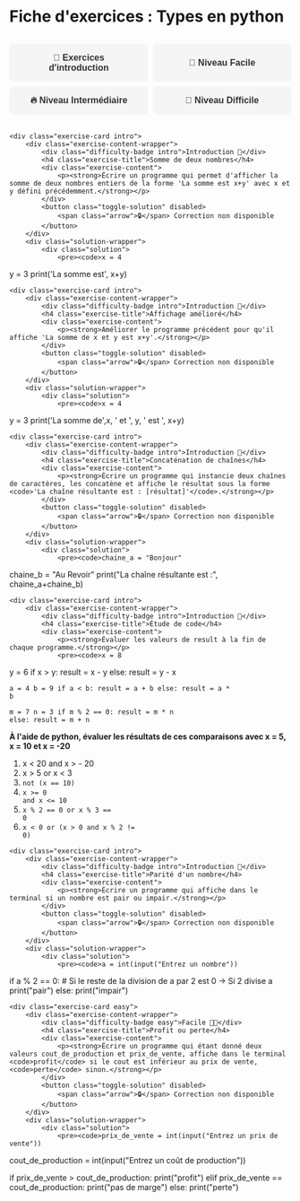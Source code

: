 # Fiche d'exercices : Types en python

<style>
/* Styles pour les fiches d'exercices avec système de cartes et onglets */

.exercise-cards {
    display: flex;
    flex-direction: column;
    gap: 1rem;
    padding: 1rem 0;
    max-width: 100%;
}

/* Styles pour les contextes d'exercices difficiles */
.context-container {
    margin-bottom: 2rem;
    border: 2px solid #F44336;
    border-radius: 12px;
    overflow: hidden;
    background: rgba(244, 67, 54, 0.02);
}

.context-header {
    background: linear-gradient(135deg, #F44336 0%, #D32F2F 100%);
    color: white;
    padding: 1rem 1.5rem;
    cursor: pointer;
    display: flex;
    align-items: center;
    justify-content: space-between;
    font-weight: 600;
    font-size: 1.1rem;
    transition: all 0.3s ease;
    user-select: none;
}

.context-header:hover {
    background: linear-gradient(135deg, #D32F2F 0%, #B71C1C 100%);
    transform: translateY(-1px);
}

.context-header .arrow {
    font-size: 1.2rem;
    transition: transform 0.3s ease;
}

.context-header.active .arrow {
    transform: rotate(90deg);
}

.context-content {
    max-height: 0;
    overflow: hidden;
    transition: max-height 0.4s ease;
    background: white;
}

.context-content.show {
    max-height: 10000px;
    padding: 1rem;
}

.context-exercises {
    display: flex;
    flex-direction: column;
    gap: 1rem;
}

/* Uniformiser la hauteur des cartes d'exercices dans les contextes */
.context-exercises .exercise-card {
    min-height: 200px;
    align-items: stretch;
}

.context-exercises .exercise-content-wrapper {
    display: flex;
    flex-direction: column;
    justify-content: space-between;
    min-height: 100%;
}

.context-exercises .exercise-content {
    flex-grow: 1;
}

.context-exercises .toggle-solution {
    margin-top: auto;
    align-self: flex-start;
}

.exercise-card {
    background: var(--md-default-bg-color);
    border-radius: 8px;
    padding: 1rem;
    box-shadow: 0 2px 4px rgba(0, 0, 0, 0.1);
    transition: transform 0.3s ease, box-shadow 0.3s ease;
    border-left: 3px solid;
    width: 100%;
    max-width: 100%;
    min-height: fit-content;
}

.exercise-content-wrapper {
    width: 100%;
    display: flex;
    flex-direction: column;
}

/* Modal pour les solutions */
.solution-modal {
    display: none;
    position: fixed;
    z-index: 1000;
    left: 0;
    top: 0;
    width: 100%;
    height: 100%;
    background-color: rgba(0, 0, 0, 0.5);
    backdrop-filter: blur(3px);
}

.solution-modal.show {
    display: flex;
    align-items: center;
    justify-content: center;
    animation: fadeIn 0.3s ease;
}

.solution-content {
    background: var(--md-default-bg-color);
    border-radius: 12px;
    padding: 2rem;
    max-width: 80%;
    max-height: 80%;
    overflow-y: auto;
    box-shadow: 0 10px 30px rgba(0, 0, 0, 0.3);
    position: relative;
    animation: slideIn 0.3s ease;
}

.solution-close {
    position: absolute;
    top: 1rem;
    right: 1rem;
    background: #f44336;
    color: white;
    border: none;
    border-radius: 50%;
    width: 30px;
    height: 30px;
    cursor: pointer;
    font-size: 1.2rem;
    display: flex;
    align-items: center;
    justify-content: center;
    transition: background 0.3s ease;
}

.solution-close:hover {
    background: #d32f2f;
}

@keyframes fadeIn {
    from { opacity: 0; }
    to { opacity: 1; }
}

@keyframes slideIn {
    from { transform: translateY(-50px); opacity: 0; }
    to { transform: translateY(0); opacity: 1; }
}

.solution-wrapper {
    display: none;
}

.exercise-card.intro {
    border-left-color: #4CAF50;
}

.exercise-card.intro:hover {
    transform: translateY(-3px);
    box-shadow: 0 0 15px rgba(76, 175, 80, 0.4);
}

.exercise-card.easy {
    border-left-color: #2196F3;
}

.exercise-card.easy:hover {
    transform: translateY(-3px);
    box-shadow: 0 0 15px rgba(33, 150, 243, 0.4);
}

.exercise-card.medium {
    border-left-color: #FF9800;
}

.exercise-card.medium:hover {
    transform: translateY(-3px);
    box-shadow: 0 0 15px rgba(255, 152, 0, 0.4);
}

.exercise-card.hard {
    border-left-color: #F44336;
}

.exercise-card.hard:hover {
    transform: translateY(-3px);
    box-shadow: 0 0 15px rgba(244, 67, 54, 0.4);
}

.exercise-card.important {
    border-left-color: #ff8c42;
    background: linear-gradient(135deg, rgba(255, 140, 66, 0.05) 0%, rgba(255, 140, 66, 0.02) 100%);
}

.exercise-card.important:hover {
    transform: translateY(-3px);
    box-shadow: 0 0 15px rgba(255, 140, 66, 0.4);
}

.exercise-title {
    margin: 0 0 1rem 0;
    color: var(--md-primary-fg-color);
    font-size: 1.1rem;
    font-weight: 600;
}

.exercise-content {
    margin-bottom: 1rem;
    line-height: 1.6;
}

.difficulty-badge {
    display: inline-block;
    padding: 0.2rem 0.6rem;
    border-radius: 12px;
    font-size: 0.8rem;
    font-weight: 500;
    margin-bottom: 0.5rem;
}

.difficulty-badge.intro {
    background: rgba(76, 175, 80, 0.1);
    color: #4CAF50;
}

.difficulty-badge.easy {
    background: rgba(33, 150, 243, 0.1);
    color: #2196F3;
}

.difficulty-badge.medium {
    background: rgba(255, 152, 0, 0.1);
    color: #FF9800;
}

.difficulty-badge.hard {
    background: rgba(244, 67, 54, 0.1);
    color: #F44336;
}

.difficulty-badge.important {
    background: rgba(255, 140, 66, 0.1);
    color: #ff8c42;
}

.toggle-solution {
    background: linear-gradient(135deg, #cccccc 0%, #999999 100%);
    color: #666666;
    border: none;
    padding: 0.6rem 1.2rem;
    border-radius: 8px;
    cursor: not-allowed;
    font-size: 0.9rem;
    font-weight: 500;
    transition: all 0.3s ease;
    display: flex;
    align-items: center;
    gap: 0.5rem;
    margin-top: 1rem;
    opacity: 0.5;
}

.toggle-solution:hover {
    /* Pas d'effet hover pour les boutons désactivés */
}

.toggle-solution.active {
    background: linear-gradient(135deg, #ff7f50 0%, #ff6347 100%);
}

.arrow {
    transition: transform 0.3s ease;
}

.solution {
    height: 100%;
    overflow-y: auto;
}

.solution pre {
    margin: 0;
    font-size: 0.85rem;
}

.section-tabs {
    display: flex;
    flex-wrap: wrap;
    gap: 0.5rem;
    margin: 2rem 0;
    padding: 0;
}

.section-tab {
    background: #f5f5f5;
    color: #333;
    border: none;
    padding: 1rem 1.5rem;
    border-radius: 8px;
    font-size: 1rem;
    font-weight: 600;
    cursor: pointer;
    transition: all 0.3s ease;
    flex: 1;
    min-width: 200px;
    text-align: center;
}

.section-tab:hover {
    background: #e0e0e0;
    transform: translateY(-2px);
}

.section-tab.active {
    background: linear-gradient(135deg, #ffb347 0%, #ff8c42 100%);
    color: white;
    box-shadow: 0 4px 12px rgba(255, 179, 71, 0.4);
}

.section-content {
    display: none;
    margin-top: 2rem;
    padding: 2rem;
    background: #fafafa;
    border-radius: 12px;
    border: 1px solid #e0e0e0;
}

.section-content.active {
    display: block;
}

/* JavaScript pour les fonctionnalités interactives */
.exercise-script {
    display: none;
}
</style>

<script>
// JavaScript pour les fonctionnalités interactives des fiches d'exercices

function toggleSolution(button) {
    // Fonction désactivée - les corrections ne sont pas accessibles
    return false;
}

function closeSolutionModal() {
    const modal = document.getElementById('solution-modal');
    if (modal) {
        modal.classList.remove('show');
        document.body.style.overflow = ''; // Restaurer le scroll de la page
    }
}

// Fermer la modal avec la touche Échap
document.addEventListener('keydown', function(e) {
    if (e.key === 'Escape') {
        closeSolutionModal();
    }
});

function showSection(sectionId) {
    // Masquer toutes les sections
    const allContents = document.querySelectorAll('.section-content');
    const allTabs = document.querySelectorAll('.section-tab');
    
    allContents.forEach(content => content.classList.remove('active'));
    allTabs.forEach(tab => tab.classList.remove('active'));
    
    // Afficher la section sélectionnée
    document.getElementById(sectionId).classList.add('active');
    event.target.classList.add('active');
}

function toggleContext(header) {
    const content = header.nextElementSibling;
    const arrow = header.querySelector('.arrow');
    
    if (content.classList.contains('show')) {
        content.classList.remove('show');
        header.classList.remove('active');
    } else {
        content.classList.add('show');
        header.classList.add('active');
    }
}

// Afficher la première section par défaut
document.addEventListener('DOMContentLoaded', function() {
    const firstTab = document.querySelector('.section-tab');
    if (firstTab) {
        firstTab.click();
    }
});
</script>

<div class="section-tabs">
    <button class="section-tab" onclick="showSection('intro-section')">🎯 Exercices d'introduction</button>
    <button class="section-tab" onclick="showSection('easy-section')">🌟 Niveau Facile</button>
    <button class="section-tab" onclick="showSection('medium-section')">🔥 Niveau Intermédiaire</button>
    <button class="section-tab" onclick="showSection('hard-section')">🚀 Niveau Difficile</button>
</div>

<div id="intro-section" class="section-content">
<div class="exercise-cards">
    <div class="exercise-card intro">
        <div class="exercise-content-wrapper">
            <div class="difficulty-badge intro">Introduction 🦊</div>
            <h4 class="exercise-title">Types en Python</h4>
            <div class="exercise-content">
                <p><strong>Donner les types des valeurs suivantes : <code>13</code>, <code>14.5</code>, <code>'Hello World!'</code>, <code>True</code>, <code>'15.5'</code></strong></p>
            </div>
        </div>
    </div>

    <div class="exercise-card intro">
        <div class="exercise-content-wrapper">
            <div class="difficulty-badge intro">Introduction 🦊</div>
            <h4 class="exercise-title">Table de vérité XOR</h4>
            <div class="exercise-content">
                <p><strong>À l'aide de python, écrire un programme qui affiche dans le terminal la table de vérité de la fonction booléenne <code>xor</code>.</strong></p>
            </div>
            <button class="toggle-solution" disabled>
                <span class="arrow">🔒</span> Correction non disponible
            </button>
        </div>
        <div class="solution-wrapper">
            <div class="solution">
                <pre><code>print('Table de vérité du XOR')
print('a','b','s')
print(0,0,0)
print(0,1,1)
print(1,0,1)
print(1,1,0)</code></pre>
            </div>
        </div>
    </div>

    <div class="exercise-card intro">
        <div class="exercise-content-wrapper">
            <div class="difficulty-badge intro">Introduction 🦊</div>
            <h4 class="exercise-title">Somme de deux nombres</h4>
            <div class="exercise-content">
                <p><strong>Écrire un programme qui permet d'afficher la somme de deux nombres entiers de la forme 'La somme est x+y' avec x et y défini précédemment.</strong></p>
            </div>
            <button class="toggle-solution" disabled>
                <span class="arrow">🔒</span> Correction non disponible
            </button>
        </div>
        <div class="solution-wrapper">
            <div class="solution">
                <pre><code>x = 4
y = 3
print('La somme est', x+y)</code></pre>
            </div>
        </div>
    </div>

    <div class="exercise-card intro">
        <div class="exercise-content-wrapper">
            <div class="difficulty-badge intro">Introduction 🦊</div>
            <h4 class="exercise-title">Affichage amélioré</h4>
            <div class="exercise-content">
                <p><strong>Améliorer le programme précédent pour qu'il affiche 'La somme de x et y est x+y'.</strong></p>
            </div>
            <button class="toggle-solution" disabled>
                <span class="arrow">🔒</span> Correction non disponible
            </button>
        </div>
        <div class="solution-wrapper">
            <div class="solution">
                <pre><code>x = 4
y = 3
print('La somme de',x, ' et ', y, ' est ', x+y)</code></pre>
            </div>
        </div>
    </div>

    <div class="exercise-card intro">
        <div class="exercise-content-wrapper">
            <div class="difficulty-badge intro">Introduction 🦊</div>
            <h4 class="exercise-title">Concaténation de chaînes</h4>
            <div class="exercise-content">
                <p><strong>Écrire un programme qui instancie deux chaînes de caractères, les concatène et affiche le résultat sous la forme <code>'La chaîne résultante est : [résultat]'</code>.</strong></p>
            </div>
            <button class="toggle-solution" disabled>
                <span class="arrow">🔒</span> Correction non disponible
            </button>
        </div>
        <div class="solution-wrapper">
            <div class="solution">
                <pre><code>chaine_a = "Bonjour"
chaine_b = "Au Revoir"
print("La chaîne résultante est :", chaine_a+chaine_b)</code></pre>
            </div>
        </div>
    </div>

    <div class="exercise-card intro">
        <div class="exercise-content-wrapper">
            <div class="difficulty-badge intro">Introduction 🦊</div>
            <h4 class="exercise-title">Étude de code</h4>
            <div class="exercise-content">
                <p><strong>Évaluer les valeurs de result à la fin de chaque programme.</strong></p>
                <pre><code>x = 8
y = 6
if x > y:
    result = x - y
else:
    result = y - x</code></pre>
                <pre><code>a = 4
b = 9
if a < b:
    result = a + b
else:
    result = a * b</code></pre>
                <pre><code>m = 7
n = 3
if m % 2 == 0:
    result = m * n
else:
    result = m + n</code></pre>
                <p><strong>À l'aide de python, évaluer les résultats de ces comparaisons avec x = 5, x = 10 et x = -20</strong></p>
                <ol>
                    <li>x < 20 and x > - 20</li>
                    <li>x > 5 or x < 3</li>
                    <li><code>not (x == 10)</code></li>
                    <li><code>x >= 0 and x <= 10</code></li>
                    <li><code>x % 2 == 0 or x % 3 == 0</code></li>
                    <li><code>x < 0 or (x > 0 and x % 2 != 0)</code></li>
                </ol>
            </div>
        </div>
    </div>

    <div class="exercise-card intro">
        <div class="exercise-content-wrapper">
            <div class="difficulty-badge intro">Introduction 🦊</div>
            <h4 class="exercise-title">Parité d'un nombre</h4>
            <div class="exercise-content">
                <p><strong>Écrire un programme qui affiche dans le terminal si un nombre est pair ou impair.</strong></p>
            </div>
            <button class="toggle-solution" disabled>
                <span class="arrow">🔒</span> Correction non disponible
            </button>
        </div>
        <div class="solution-wrapper">
            <div class="solution">
                <pre><code>a = int(input("Entrez un nombre"))
if a % 2 == 0:  # Si le reste de la division de a par 2 est 0 -> Si 2 divise a
    print("pair")
else:
    print("impair")</code></pre>
            </div>
        </div>
    </div>
</div>
</div>

<div id="easy-section" class="section-content">
<div class="exercise-cards">
    <div class="exercise-card easy">
        <div class="exercise-content-wrapper">
            <div class="difficulty-badge easy">Facile 🦊🦊</div>
            <h4 class="exercise-title">Maximum entre trois nombres</h4>
            <div class="exercise-content">
                <p><strong>Écrire un programme qui permet de trouver la valeur maximale entre trois variables entières. Ce programme affichera dans la console : "Le nombre <code>x</code> est plus grand que <code>y</code> et <code>z</code>.</strong></p>
            </div>
            <button class="toggle-solution" disabled>
                <span class="arrow">🔒</span> Correction non disponible
            </button>
        </div>
        <div class="solution-wrapper">
            <div class="solution">
                <pre><code>val_1 = int(input("Valeur 1"))
val_2 = int(input("Valeur 2"))
val_3 = int(input("Valeur 3"))
if val_1 > val_2 and val_1 > val_3:
    print(val_1, " est la plus grande")
elif val_2 > val_1 and val_2 > val_3:
    print(val_2, " est la plus grande")
elif val_3 > val_1 and val_3 > val_2:
    print(val_3, " est la plus grande")</code></pre>
            </div>
        </div>
    </div>

    <div class="exercise-card easy">
        <div class="exercise-content-wrapper">
            <div class="difficulty-badge easy">Facile 🦊🦊</div>
            <h4 class="exercise-title">Calculatrice basique</h4>
            <div class="exercise-content">
                <p><strong>Écrire un programme qui est une calculatrice basique. Elle demandera à l'utilisateur 2 nombres entiers <code>a</code> et <code>b</code> et un opérateur (<code>+</code>,<code>-</code>,<code>*</code>,<code>/</code>). Ce programme affichera : L'opération <code>a</code> <code>operateur</code> <code>b</code> vaut ...</strong></p>
            </div>
            <button class="toggle-solution" disabled>
                <span class="arrow">🔒</span> Correction non disponible
            </button>
        </div>
        <div class="solution-wrapper">
            <div class="solution">
                <pre><code>a = int(input("Entrez un premier nombre"))
b = int(input("Entrez un second nombre"))
operateur = input("Entrez un opérateur : + - / *")
if operateur == "+":
    print(a+b)
elif operateur == "-":
    print(a-b)
elif operateur == "*":
    print(a*b)
elif operateur == "/":
    # On ne peut pas diviser par zéro
    if b != 0:
        print(a/b)</code></pre>
            </div>
        </div>
    </div>

    <div class="exercise-card easy">
        <div class="exercise-content-wrapper">
            <div class="difficulty-badge easy">Facile 🦊🦊</div>
            <h4 class="exercise-title">Profit ou perte</h4>
            <div class="exercise-content">
                <p><strong>Écrire un programme qui étant donné deux valeurs cout_de_production et prix_de_vente, affiche dans le terminal <code>profit</code> si le cout est inférieur au prix de vente, <code>perte</code> sinon.</strong></p>
            </div>
            <button class="toggle-solution" disabled>
                <span class="arrow">🔒</span> Correction non disponible
            </button>
        </div>
        <div class="solution-wrapper">
            <div class="solution">
                <pre><code>prix_de_vente = int(input("Entrez un prix de vente"))
cout_de_production = int(input("Entrez un coût de production"))

if prix_de_vente > cout_de_production:
    print("profit")
elif prix_de_vente == cout_de_production:
    print("pas de marge")
else:
    print("perte")</code></pre>
            </div>
        </div>
    </div>
</div>
</div>

<div id="medium-section" class="section-content">
<div class="exercise-cards">
    <div class="exercise-card medium">
        <div class="exercise-content-wrapper">
            <div class="difficulty-badge medium">Intermédiaire 🦊🦊🦊</div>
            <h4 class="exercise-title">Mentions au baccalauréat</h4>
            <div class="exercise-content">
                <p><strong>Écrire un programme qui prend une note sur 20 et affiche dans le terminal si l'étudiant a obtenu une mention :</strong></p>
                <ul>
                    <li><code>'Très bien'</code> pour une note supérieure ou égale à 16.</li>
                    <li><code>'Bien'</code> pour une note entre 14 et 15.</li>
                    <li><code>'Assez bien'</code> pour une note entre 12 et 13.</li>
                    <li><code>'Passable'</code> pour une note entre 10 et 11.</li>
                    <li><code>'Échec'</code> pour une note inférieure à 10.</li>
                </ul>
            </div>
            <button class="toggle-solution" disabled>
                <span class="arrow">🔒</span> Correction non disponible
            </button>
        </div>
        <div class="solution-wrapper">
            <div class="solution">
                <pre><code># Demander à l'utilisateur de saisir une note
note = float(input("Entrez une note sur 20 : "))

# Vérifier la mention correspondante et afficher le résultat
if note >= 16:
    print("Mention : Très bien")
elif 14 <= note <= 15:
    print("Mention : Bien")
elif 12 <= note <= 13:
    print("Mention : Assez bien")
elif 10 <= note <= 11:
    print("Mention : Passable")
else:
    print("Mention : Échec")</code></pre>
            </div>
        </div>
    </div>
</div>
</div>

<div id="hard-section" class="section-content">
<div class="exercise-cards">
    <p>Aucun exercice difficile pour cette fiche.</p>
</div>
</div>
